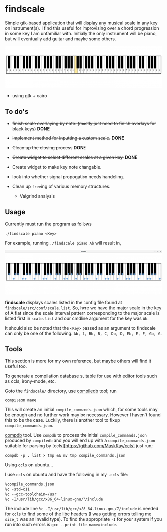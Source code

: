 # findscale #

Simple gtk-based application that will display any musical scale in any key on instrument(s). I find this useful for improvising over a chord progression in some key I am unfamiliar with. Initially the only instrument will be piano, but will eventually add guitar and maybe some others.

![piano](./src/imgs/piano.png ) 

- using gtk + cairo

## To do's ##

- ~~finish scale overlaying by note. (mostly just need to finish overlays for black keys)~~ **DONE**
- ~~implement method for inputting a custom scale.~~ **DONE**
- ~~Clean up the closing process~~ **DONE**

- ~~Create widget to select different scales at a given key.~~ **DONE**
- Create widget to make key note changable.
- look into whether signal propogation needs handeling.
- Clean up `free`ing of various memory structures.
  - Valgrind analysis

## Usage ##

Currently must run the program as follows
```
./findscale piano <Key>
```
For example, running `./findscale piano Ab` will result in,

![Ab-major-scale](./examples/Ab-major-scale.png)

__findscale__ displays scales listed in the config file found at
`findscale/src/conf/scale.list`. So, here we have the major scale in the key of
A flat since the scale interval pattern corresponding to the major scale is
listed first in `scale.list` and our cmdline argument for the key was `Ab`.

It should also be noted that the `<Key>` passed as an argument to findscale can
only be one of the following. `Ab, A, Bb, B, C, Db, D, Eb, E, F, Gb, G`.

## Tools
This section is more for my own reference, but maybe others will find it useful
too.

To generate a compilation database suitable for use with editor tools such as 
ccls, irony-mode, etc.

Goto the `findscale/` directory, use 
[compiledb](https://github.com/nickdiego/compiledb) tool; run
```
compiledb make
```
This will create an initial `compile_commands.json` which, for some tools may be 
enough and no further work may be necessary. However I haven't found this to be
the case. Luckily, there is another tool to fixup `compile_commands.json`.

[compdb](https://github.com/Sarcasm/compdb) tool.
Use `compdb` to process the initial `compile_commands.json` produced by 
`compiledb` and you will end up with a `compile_commands.json` suitable for 
parsing by [ccls][https://github.com/MaskRay/ccls]
just run;
```
compdb -p . list > tmp && mv tmp compile_commands.json
```

Using `ccls` on ubuntu...

I use `ccls` on ubuntu and have the following in my `.ccls` file:

```
%compile_commands.json
%c -std=c11
%c --gcc-toolchain=/usr
%c -I/usr/lib/gcc/x86_64-linux-gnu/7/include
```

The include line `%c -I/usr/lib/gcc/x86_64-linux-gnu/7/include` is needed for `ccls` to find some of the libc headers (I was getting errors telling me `size_t` was an invalid type).
To find the appropriate `-I` for your system if you run into such errors is
`gcc --print-file-name=include`.
